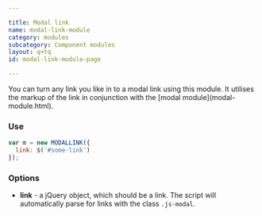 ```yaml
---

title: Modal link
name: modal-link-module
category: modules
subcategory: Component modules
layout: q+tq
id: modal-link-module-page

---
```


<div class="lead"><p>You can turn any link you like in to a modal link using this module. It utilises the markup of the link in conjunction with the [modal module](modal-module.html).</p></div>


### Use

```javascript
var m = new MODALLINK({
  link: $('#some-link')
});
```

### Options

 * **link** - a jQuery object, which should be a link. The script will automatically parse for links with the class `.js-modal`.

